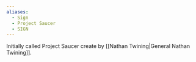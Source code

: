 ```yaml
---
aliases:
  - Sign
  - Project Saucer
  - SIGN
---
```

Initially called Project Saucer create by [[Nathan Twining|General Nathan Twining]].
